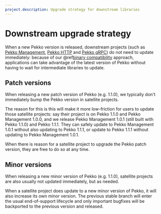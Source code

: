 ```yaml
---
project.description: Upgrade strategy for downstream libraries
---
```

# Downstream upgrade strategy

When a new Pekko version is released, downstream projects (such as
[Pekko Management]($pekko.doc.dns$/docs/pekko-management/current/),
[Pekko HTTP]($pekko.doc.dns$/docs/pekko-http/current/) and
[Pekko gRPC]($pekko.doc.dns$/docs/pekko-grpc/current/))
do not need to update immediately: because of our
@ref[binary compatibility](../common/binary-compatibility-rules.md) approach,
applications can take advantage of the latest version of Pekko without having to
wait for intermediate libraries to update.

## Patch versions

When releasing a new patch version of Pekko (e.g. 1.1.0), we typically don't
immediately bump the Pekko version in satellite projects.

The reason for this is this will make it more low-friction for users to update
those satellite projects: say their project is on Pekko 1.1.0 and
Pekko Management 1.0.0, and we release Pekko Management 1.0.1 (still built with
Pekko 1.1.0) and Pekko 1.1.1. They can safely update to Pekko Management 1.0.1
without also updating to Pekko 1.1.1, or update to Pekko 1.1.1 without updating
to Pekko Management 1.0.1.

When there is reason for a satellite project to upgrade the Pekko patch
version, they are free to do so at any time.

## Minor versions

When releasing a new minor version of Pekko (e.g. 1.1.0), satellite projects are
also usually not updated immediately, but as needed.

When a satellite project does update to a new minor version of Pekko, it will
also increase its own minor version. The previous stable branch will enter the
usual end-of-support lifecycle and only important
bugfixes will be backported to the previous version and released.
